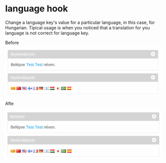 # language hook

Change a language key's value for a particular language, in this case, for Hungarian.
Tipical usage is when you noticed that a translation for you language is not correct for
language key.

Before
![before](before.png)

Afte
![after](after.png)
